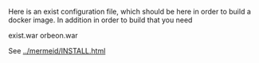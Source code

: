 
Here is an exist configuration file, which should be here in order to build a docker image.
In addition in order to build that you need 

exist.war
orbeon.war

See [../mermeid/INSTALL.html](https://rawgit.com/Det-Kongelige-Bibliotek/MerMEId/master/trunk/mermeid/INSTALL.html)
